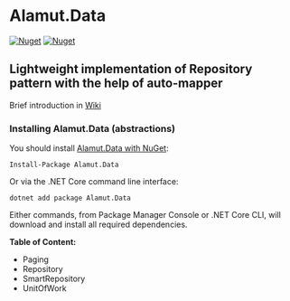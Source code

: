 # Alamut.Data
[![Nuget](https://img.shields.io/nuget/v/Alamut.Data)](https://www.nuget.org/packages/Alamut.Data) 
[![Nuget](https://img.shields.io/nuget/dt/Alamut.Data)](https://www.nuget.org/packages/Alamut.Data)

## Lightweight implementation of Repository pattern with the help of auto-mapper
Brief introduction in [Wiki](https://github.com/SorenZ/Alamut.Data/wiki) 

### Installing Alamut.Data (abstractions)

You should install [Alamut.Data with NuGet](https://www.nuget.org/packages/Alamut.Data):

    Install-Package Alamut.Data
    
Or via the .NET Core command line interface:

    dotnet add package Alamut.Data

Either commands, from Package Manager Console or .NET Core CLI, will download and install all required dependencies.

**Table of Content:** 
* Paging
* Repository
* SmartRepository
* UnitOfWork
